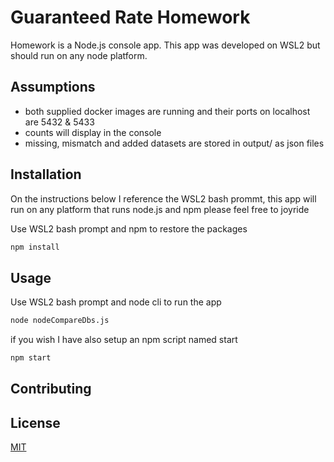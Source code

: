 # Guaranteed Rate Homework

Homework is a Node.js console app. 
This app was developed on WSL2 but should run on any node platform.

## Assumptions

- both supplied docker images are running and their ports on localhost are 5432 & 5433
- counts will display in the console
- missing, mismatch and added datasets are stored in output/ as json files

## Installation
On the instructions below I reference the WSL2 bash prommt,
this app will run on any platform that runs node.js and npm 
please feel free to joyride

Use WSL2 bash prompt and npm to restore the packages

```bash
npm install
```

## Usage

Use WSL2 bash prompt and node cli to run the app

```bash
node nodeCompareDbs.js
```
if you wish I have also setup an npm script named start
```bash
npm start
```

## Contributing

## License
[MIT](https://choosealicense.com/licenses/mit/)

